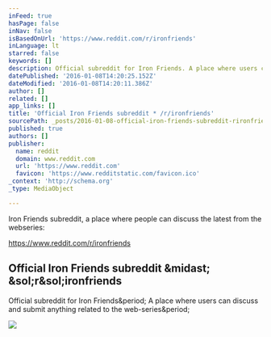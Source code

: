 ```yaml
---
inFeed: true
hasPage: false
inNav: false
isBasedOnUrl: 'https://www.reddit.com/r/ironfriends'
inLanguage: lt
starred: false
keywords: []
description: Official subreddit for Iron Friends. A place where users can discuss and submit anything related to the web-series.
datePublished: '2016-01-08T14:20:25.152Z'
dateModified: '2016-01-08T14:20:11.386Z'
author: []
related: []
app_links: []
title: 'Official Iron Friends subreddit * /r/ironfriends'
sourcePath: _posts/2016-01-08-official-iron-friends-subreddit-rironfriends.md
published: true
authors: []
publisher:
  name: reddit
  domain: www.reddit.com
  url: 'https://www.reddit.com'
  favicon: 'https://www.redditstatic.com/favicon.ico'
_context: 'http://schema.org'
_type: MediaObject

---
```

Iron Friends subreddit, a place where people can discuss the latest from the webseries:

https://www.reddit.com/r/ironfriends

<article style=""><h1>Official Iron Friends subreddit &amp;midast; &amp;sol;r&amp;sol;ironfriends</h1><p>Official subreddit for Iron Friends&amp;period; A place where users can discuss and submit anything related to the web-series&amp;period;</p><img src="https://www.redditstatic.com/icon.png" /></article>